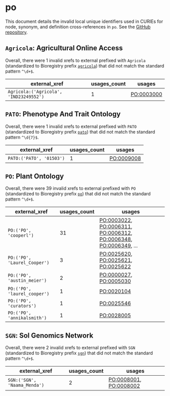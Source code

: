 # po

This document details the invalid local unique identifiers used in CURIEs
for node, synonym, and definition cross-references in `po`. See the [GitHub repository](https://github.com/Planteome/plant-ontology).


## `Agricola`: Agricultural Online Access

Overall, there were 1 invalid
xrefs to external prefixed with `Agricola` (standardized to Bioregistry
prefix [`agricola`](https://bioregistry.io/agricola)) that
did not match the standard pattern `^\d+$`.

| external_xref                          |   usages_count | usages                                                  |
|----------------------------------------|----------------|---------------------------------------------------------|
| `Agricola:('Agricola', 'IND23249552')` |              1 | [PO:0003000](http://purl.obolibrary.org/obo/PO_0003000) |

## `PATO`: Phenotype And Trait Ontology

Overall, there were 1 invalid
xrefs to external prefixed with `PATO` (standardized to Bioregistry
prefix [`pato`](https://bioregistry.io/pato)) that
did not match the standard pattern `^\d{7}$`.

| external_xref            |   usages_count | usages                                                  |
|--------------------------|----------------|---------------------------------------------------------|
| `PATO:('PATO', '01503')` |              1 | [PO:0009008](http://purl.obolibrary.org/obo/PO_0009008) |

## `PO`: Plant Ontology

Overall, there were 39 invalid
xrefs to external prefixed with `PO` (standardized to Bioregistry
prefix [`po`](https://bioregistry.io/po)) that
did not match the standard pattern `^\d+$`.

| external_xref                |   usages_count | usages                                                                                                                                                                                                                                                                                           |
|------------------------------|----------------|--------------------------------------------------------------------------------------------------------------------------------------------------------------------------------------------------------------------------------------------------------------------------------------------------|
| `PO:('PO', 'cooperl')`       |             31 | [PO:0003022](http://purl.obolibrary.org/obo/PO_0003022), [PO:0006311](http://purl.obolibrary.org/obo/PO_0006311), [PO:0006312](http://purl.obolibrary.org/obo/PO_0006312), [PO:0006348](http://purl.obolibrary.org/obo/PO_0006348), [PO:0006349](http://purl.obolibrary.org/obo/PO_0006349), ... |
| `PO:('PO', 'Laurel_Cooper')` |              3 | [PO:0025620](http://purl.obolibrary.org/obo/PO_0025620), [PO:0025621](http://purl.obolibrary.org/obo/PO_0025621), [PO:0025622](http://purl.obolibrary.org/obo/PO_0025622)                                                                                                                        |
| `PO:('PO', 'austin_meier')`  |              2 | [PO:0000027](http://purl.obolibrary.org/obo/PO_0000027), [PO:0005030](http://purl.obolibrary.org/obo/PO_0005030)                                                                                                                                                                                 |
| `PO:('PO', 'laurel_cooper')` |              1 | [PO:0020104](http://purl.obolibrary.org/obo/PO_0020104)                                                                                                                                                                                                                                          |
| `PO:('PO', 'curators')`      |              1 | [PO:0025546](http://purl.obolibrary.org/obo/PO_0025546)                                                                                                                                                                                                                                          |
| `PO:('PO', 'annikalsmith')`  |              1 | [PO:0028005](http://purl.obolibrary.org/obo/PO_0028005)                                                                                                                                                                                                                                          |

## `SGN`: Sol Genomics Network

Overall, there were 2 invalid
xrefs to external prefixed with `SGN` (standardized to Bioregistry
prefix [`sgn`](https://bioregistry.io/sgn)) that
did not match the standard pattern `^\d+$`.

| external_xref                |   usages_count | usages                                                                                                           |
|------------------------------|----------------|------------------------------------------------------------------------------------------------------------------|
| `SGN:('SGN', 'Naama_Menda')` |              2 | [PO:0008001](http://purl.obolibrary.org/obo/PO_0008001), [PO:0008002](http://purl.obolibrary.org/obo/PO_0008002) |


